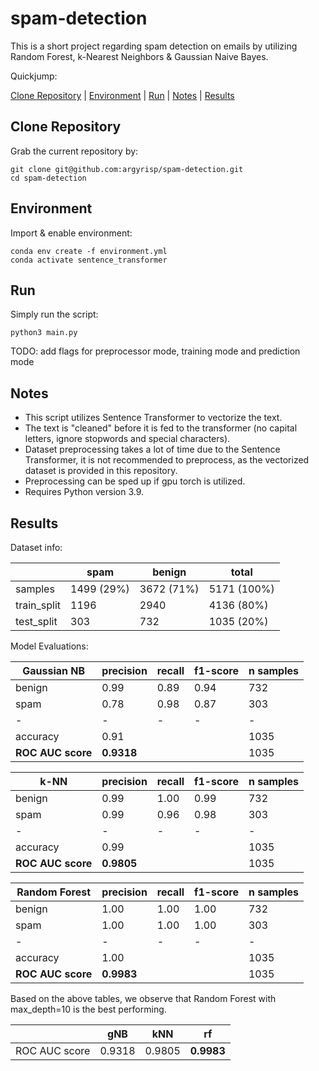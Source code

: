 # spam-detection

This is a short project regarding spam detection on emails by utilizing Random Forest, k-Nearest Neighbors & Gaussian Naive Bayes.

Quickjump:

[Clone Repository](#clone-repository) | [Environment](#environment) | [Run](#run) | [Notes](#notes) | [Results](#results)

## Clone Repository
Grab the current repository by:
```
git clone git@github.com:argyrisp/spam-detection.git
cd spam-detection
```
## Environment
Import & enable environment:
```
conda env create -f environment.yml
conda activate sentence_transformer
```
## Run
Simply run the script:
```commandline
python3 main.py
```
TODO: add flags for preprocessor mode, training mode and prediction mode

## Notes
- This script utilizes Sentence Transformer to vectorize the text.
- The text is "cleaned" before it is fed to the transformer (no capital letters, ignore stopwords and special characters).
- Dataset preprocessing takes a lot of time due to the Sentence Transformer, it is not recommended to preprocess, as the vectorized dataset is provided in this repository.
- Preprocessing can be sped up if gpu torch is utilized.
- Requires Python version 3.9.

## Results
Dataset info:

|             | spam       | benign     | total       |
|-------------|------------|------------|-------------|
| samples     | 1499 (29%) | 3672 (71%) | 5171 (100%) |
| train_split | 1196       | 2940       | 4136 (80%)  |
| test_split  | 303        | 732        | 1035 (20%)  |


Model Evaluations:

| Gaussian NB       | precision  | recall | f1-score | n samples |
|-------------------|------------|--------|----------|-----------|
| benign            | 0.99       | 0.89   | 0.94     | 732       |
| spam              | 0.78       | 0.98   | 0.87     | 303       |
| -                 | -          | -      | -        | -         |
| accuracy          | 0.91       |        |          | 1035      |
| **ROC AUC score** | **0.9318** |        |          | 1035      |



| k-NN              | precision  | recall | f1-score | n samples |
|-------------------|------------|--------|----------|-----------|
| benign            | 0.99       | 1.00   | 0.99     | 732       |
| spam              | 0.99       | 0.96   | 0.98     | 303       |
| -                 | -          | -      | -        | -         |
| accuracy          | 0.99       |        |          | 1035      |
| **ROC AUC score** | **0.9805** |        |          | 1035      |

| Random Forest     | precision  | recall | f1-score | n samples |
|-------------------|------------|--------|----------|-----------|
| benign            | 1.00       | 1.00   | 1.00     | 732       |
| spam              | 1.00       | 1.00   | 1.00     | 303       |
| -                 | -          | -      | -        | -         |
| accuracy          | 1.00       |        |          | 1035      |
| **ROC AUC score** | **0.9983** |        |          | 1035      |

Based on the above tables, we observe that Random Forest with max_depth=10 is the best performing.

|                    | gNB    | kNN    | rf         |
|--------------------|--------|--------|------------|
| ROC AUC score      | 0.9318 | 0.9805 | **0.9983** |